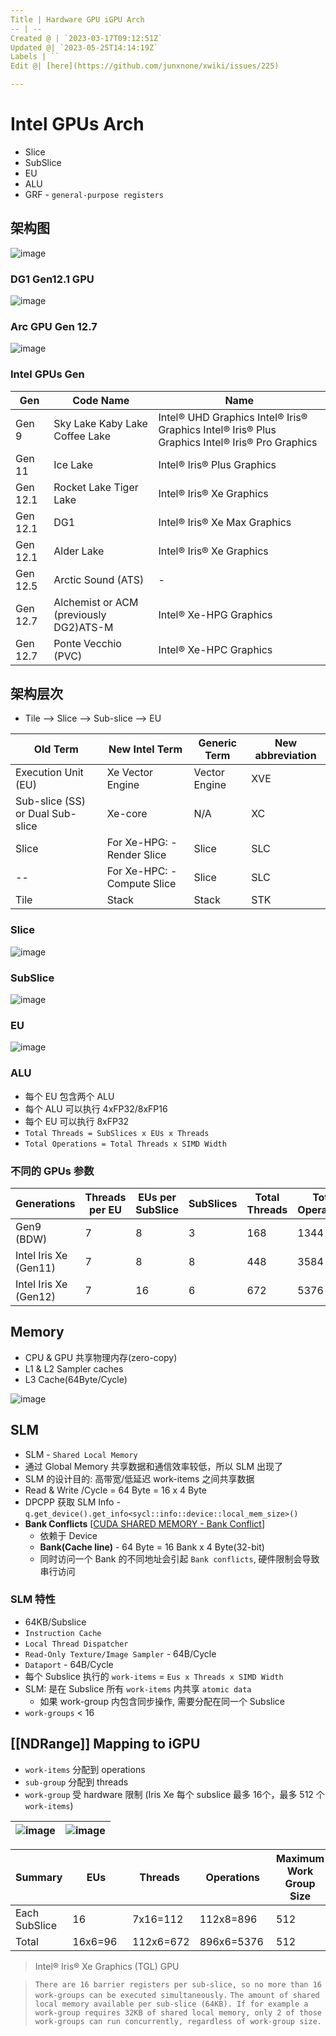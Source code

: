 ```yaml
---
Title | Hardware GPU iGPU Arch
-- | --
Created @ | `2023-03-17T09:12:51Z`
Updated @| `2023-05-25T14:14:19Z`
Labels | ``
Edit @| [here](https://github.com/junxnone/xwiki/issues/225)

---
```

# Intel GPUs Arch

- Slice
- SubSlice
- EU
- ALU
- GRF - `general-purpose registers`

## 架构图

![image](https://user-images.githubusercontent.com/2216970/141686187-0d20ab0b-2e9b-46c7-87c3-fe7094aa2b41.png)

### DG1 Gen12.1 GPU

![image](https://github.com/junxnone/xwiki/assets/2216970/b2160526-0961-45a8-a015-4f37607fc2cc)

### Arc GPU Gen 12.7

![image](https://github.com/junxnone/xwiki/assets/2216970/be053c1b-7f25-43fb-bad5-f2a08342341c)


### Intel GPUs Gen


Gen | Code Name | Name
-- | -- | --
Gen 9 | Sky Lake Kaby Lake Coffee Lake | Intel® UHD Graphics Intel® Iris® Graphics Intel® Iris® Plus Graphics Intel® Iris® Pro Graphics
Gen 11 | Ice Lake | Intel® Iris® Plus Graphics
Gen 12.1 | Rocket Lake Tiger Lake | Intel® Iris® Xe Graphics
Gen 12.1 | DG1 | Intel® Iris® Xe Max Graphics
Gen 12.1 | Alder Lake | Intel® Iris® Xe Graphics
Gen 12.5 | Arctic Sound (ATS) | -
Gen 12.7 | Alchemist or ACM (previously DG2)ATS-M | Intel® Xe-HPG Graphics
Gen 12.7 | Ponte Vecchio (PVC) | Intel® Xe-HPC Graphics



## 架构层次
- Tile --> Slice --> Sub-slice --> EU

Old Term | New Intel Term | Generic Term | New abbreviation
-- | -- | -- | --
Execution Unit (EU) | Xe Vector Engine | Vector Engine | XVE
Sub-slice (SS) or Dual Sub-slice | Xe-core | N/A | XC
Slice | For Xe-HPG: - Render Slice | Slice | SLC
-- | For Xe-HPC: - Compute Slice | Slice | SLC
Tile | Stack | Stack | STK


### Slice
![image](https://user-images.githubusercontent.com/2216970/141405977-200c4977-23ce-4ebe-8198-f1a81b245054.png) 

### SubSlice

 ![image](https://user-images.githubusercontent.com/2216970/141405952-23e3a489-4f2a-4165-b533-43c6bb7cce87.png)
### EU

 ![image](https://user-images.githubusercontent.com/2216970/141405945-dbf2689a-b650-4df2-b808-989fce52a9e1.png)

### ALU

- 每个 EU 包含两个 ALU
- 每个 ALU 可以执行 4xFP32/8xFP16
- 每个 EU 可以执行 8xFP32
- `Total Threads = SubSlices x EUs x Threads`
- `Total Operations = Total Threads x SIMD Width`

### 不同的 GPUs 参数

Generations | Threads per EU | EUs per SubSlice | SubSlices | Total Threads | Total Operations
-- | -- | -- | -- | -- | --
Gen9 (BDW) | 7 | 8 | 3 | 168 | 1344
Intel Iris Xe (Gen11) | 7 | 8 | 8 | 448 | 3584
Intel Iris Xe (Gen12) | 7 | 16 | 6 | 672 | 5376

## Memory
- CPU & GPU 共享物理内存(zero-copy)
- L1 & L2 Sampler caches
- L3 Cache(64Byte/Cycle)


![image](https://user-images.githubusercontent.com/2216970/142150859-40a9a152-c17f-4e0c-b9ff-0fcb2548dc08.png)

## SLM
- SLM  - `Shared Local Memory`
- 通过 Global Memory 共享数据和通信效率较低，所以 SLM 出现了
- SLM 的设计目的: 高带宽/低延迟 work-items 之间共享数据
- Read & Write /Cycle = 64 Byte = 16 x 4 Byte
- DPCPP 获取 SLM Info - `q.get_device().get_info<sycl::info::device::local_mem_size>()`
- **Bank Conflicts** [[CUDA SHARED MEMORY - Bank Conflict](https://www.cnblogs.com/1024incn/p/4605502.html)]
  - 依赖于 Device
  - **Bank(Cache line)** - 64 Byte = 16 Bank x 4 Byte(32-bit)
  - 同时访问一个 Bank 的不同地址会引起 `Bank conflicts`, 硬件限制会导致串行访问


### SLM 特性

-  64KB/Subslice
- `Instruction Cache`
- `Local Thread Dispatcher`
- `Read-Only Texture/Image Sampler` - 64B/Cycle
- `Dataport` - 64B/Cycle
- 每个 Subslice 执行的 `work-items` = `Eus x Threads x SIMD Width`
- SLM: 是在 Subslice 所有 `work-items` 内共享 `atomic data`
  - 如果 work-group 内包含同步操作, 需要分配在同一个 Subslice
- `work-groups` < 16


## [[NDRange]] Mapping to iGPU
- `work-items` 分配到 operations
- `sub-group` 分配到 threads
- `work-group` 受 hardware 限制 (Iris Xe 每个 subslice 最多 16个，最多 512 个  `work-items`)


![image](https://user-images.githubusercontent.com/2216970/142132985-86a8e414-1596-4378-9069-d8609d0f329f.png) | ![image](https://user-images.githubusercontent.com/2216970/146315451-1dc8b933-7007-4974-8610-868134394e4d.png)
-- | --

Summary | EUs | Threads | Operations | Maximum Work Group Size | Maximum Work Groups
-- | -- | -- | -- | -- | --
Each SubSlice | 16 |  7x16=112 | 112x8=896   | 512 | 16
Total | 16x6=96  |  112x6=672 | 896x6=5376  | 512 |  16x6=96

> Intel® Iris® Xe Graphics (TGL) GPU

> `There are 16 barrier registers per sub-slice, so no more than 16 work-groups can be executed simultaneously.`
> `The amount of shared local memory available per sub-slice (64KB). If for example a work-group requires 32KB of shared local memory, only 2 of those work-groups can run concurrently, regardless of work-group size.`


